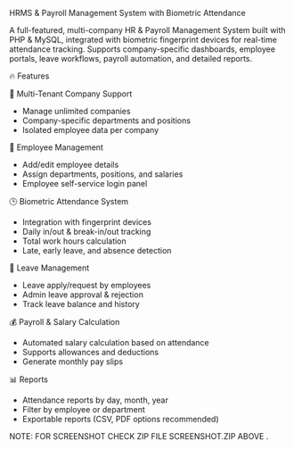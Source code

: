 HRMS & Payroll Management System with Biometric Attendance

A full-featured, multi-company HR & Payroll Management System built with PHP & MySQL, integrated with biometric fingerprint devices for real-time attendance tracking. Supports company-specific dashboards, employee portals, leave workflows, payroll automation, and detailed reports.


 🔥 Features

 🏢 Multi-Tenant Company Support
- Manage unlimited companies
- Company-specific departments and positions
- Isolated employee data per company

 👥 Employee Management
- Add/edit employee details
- Assign departments, positions, and salaries
- Employee self-service login panel

 🕒 Biometric Attendance System
- Integration with fingerprint devices
- Daily in/out & break-in/out tracking
- Total work hours calculation
- Late, early leave, and absence detection

 💼 Leave Management
- Leave apply/request by employees
- Admin leave approval & rejection
- Track leave balance and history

 💰 Payroll & Salary Calculation
- Automated salary calculation based on attendance
- Supports allowances and deductions
- Generate monthly pay slips

 📊 Reports
- Attendance reports by day, month, year
- Filter by employee or department
- Exportable reports (CSV, PDF options recommended)


NOTE: FOR SCREENSHOT CHECK ZIP FILE SCREENSHOT.ZIP ABOVE .
